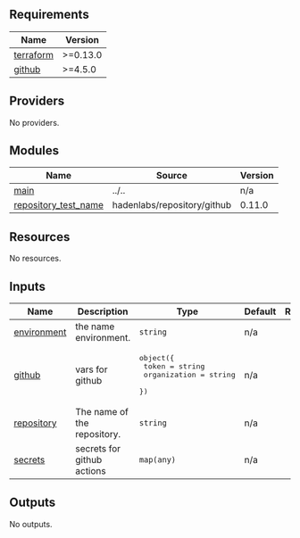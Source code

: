 <!-- BEGIN_TF_DOCS -->
## Requirements

| Name | Version |
|------|---------|
| <a name="requirement_terraform"></a> [terraform](#requirement\_terraform) | >=0.13.0 |
| <a name="requirement_github"></a> [github](#requirement\_github) | >=4.5.0 |

## Providers

No providers.

## Modules

| Name | Source | Version |
|------|--------|---------|
| <a name="module_main"></a> [main](#module\_main) | ../.. | n/a |
| <a name="module_repository_test_name"></a> [repository\_test\_name](#module\_repository\_test\_name) | hadenlabs/repository/github | 0.11.0 |

## Resources

No resources.

## Inputs

| Name | Description | Type | Default | Required |
|------|-------------|------|---------|:--------:|
| <a name="input_environment"></a> [environment](#input\_environment) | the name environment. | `string` | n/a | yes |
| <a name="input_github"></a> [github](#input\_github) | vars for github | <pre>object({<br>    token        = string<br>    organization = string<br>  })</pre> | n/a | yes |
| <a name="input_repository"></a> [repository](#input\_repository) | The name of the repository. | `string` | n/a | yes |
| <a name="input_secrets"></a> [secrets](#input\_secrets) | secrets for github actions | `map(any)` | n/a | yes |

## Outputs

No outputs.
<!-- END_TF_DOCS -->